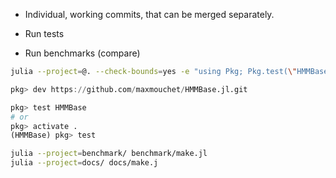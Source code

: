 
- Individual, working commits, that can be merged separately.

- Run tests
- Run benchmarks (compare)

```bash
julia --project=@. --check-bounds=yes -e "using Pkg; Pkg.test(\"HMMBase\");"
```

```julia
pkg> dev https://github.com/maxmouchet/HMMBase.jl.git
```

```julia
pkg> test HMMBase
# or
pkg> activate .
(HMMBase) pkg> test
```

```bash
julia --project=benchmark/ benchmark/make.jl
julia --project=docs/ docs/make.j
```